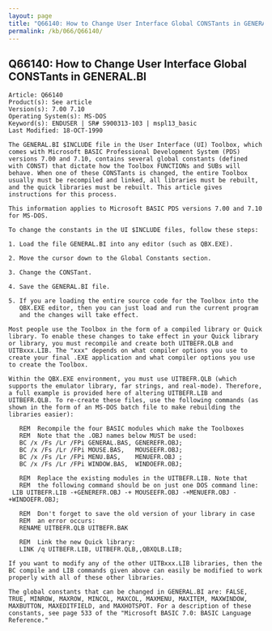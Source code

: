 ```yaml
---
layout: page
title: "Q66140: How to Change User Interface Global CONSTants in GENERAL.BI"
permalink: /kb/066/Q66140/
---
```


## Q66140: How to Change User Interface Global CONSTants in GENERAL.BI

	Article: Q66140
	Product(s): See article
	Version(s): 7.00 7.10
	Operating System(s): MS-DOS
	Keyword(s): ENDUSER | SR# S900313-103 | mspl13_basic
	Last Modified: 18-OCT-1990
	
	The GENERAL.BI $INCLUDE file in the User Interface (UI) Toolbox, which
	comes with Microsoft BASIC Professional Development System (PDS)
	versions 7.00 and 7.10, contains several global constants (defined
	with CONST) that dictate how the Toolbox FUNCTIONs and SUBs will
	behave. When one of these CONSTants is changed, the entire Toolbox
	usually must be recompiled and linked, all libraries must be rebuilt,
	and the quick libraries must be rebuilt. This article gives
	instructions for this process.
	
	This information applies to Microsoft BASIC PDS versions 7.00 and 7.10
	for MS-DOS.
	
	To change the constants in the UI $INCLUDE files, follow these steps:
	
	1. Load the file GENERAL.BI into any editor (such as QBX.EXE).
	
	2. Move the cursor down to the Global Constants section.
	
	3. Change the CONSTant.
	
	4. Save the GENERAL.BI file.
	
	5. If you are loading the entire source code for the Toolbox into the
	   QBX.EXE editor, then you can just load and run the current program
	   and the changes will take effect.
	
	Most people use the Toolbox in the form of a compiled library or Quick
	library. To enable these changes to take effect in your Quick library
	or library, you must recompile and create both UITBEFR.QLB and
	UITBxxx.LIB. The "xxx" depends on what compiler options you use to
	create your final .EXE application and what compiler options you use
	to create the Toolbox.
	
	Within the QBX.EXE environment, you must use UITBEFR.QLB (which
	supports the emulator library, far strings, and real-mode). Therefore,
	a full example is provided here of altering UITBEFR.LIB and
	UITBEFR.QLB. To re-create these files, use the following commands (as
	shown in the form of an MS-DOS batch file to make rebuilding the
	libraries easier):
	
	   REM  Recompile the four BASIC modules which make the Toolboxes
	   REM  Note that the .OBJ names below MUST be used:
	   BC /x /Fs /Lr /FPi GENERAL.BAS, GENEREFR.OBJ;
	   BC /x /Fs /Lr /FPi MOUSE.BAS,   MOUSEEFR.OBJ;
	   BC /x /Fs /Lr /FPi MENU.BAS,    MENUEFR.OBJ ;
	   BC /x /Fs /Lr /FPi WINDOW.BAS,  WINDOEFR.OBJ;
	
	   REM  Replace the existing modules in the UITBEFR.LIB. Note that
	   REM  the following command should be on just one DOS command line:
	 LIB UITBEFR.LIB -+GENEREFR.OBJ -+ MOUSEEFR.OBJ -+MENUEFR.OBJ -+WINDOEFR.OBJ;
	
	   REM  Don't forget to save the old version of your library in case
	   REM  an error occurs:
	   RENAME UITBEFR.QLB UITBEFR.BAK
	
	   REM  Link the new Quick library:
	   LINK /q UITBEFR.LIB, UITBEFR.QLB,,QBXQLB.LIB;
	
	If you want to modify any of the other UITBxxx.LIB libraries, then the
	BC compile and LIB commands given above can easily be modified to work
	properly with all of these other libraries.
	
	The global constants that can be changed in GENERAL.BI are: FALSE,
	TRUE, MINROW, MAXROW, MINCOL, MAXCOL, MAXMENU, MAXITEM, MAXWINDOW,
	MAXBUTTON, MAXEDITFIELD, and MAXHOTSPOT. For a description of these
	constants, see page 533 of the "Microsoft BASIC 7.0: BASIC Language
	Reference."
